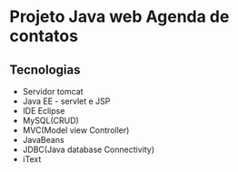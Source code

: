 # Projeto Java web Agenda de contatos

## Tecnologias

* Servidor tomcat
* Java EE - servlet e JSP
* IDE Eclipse
* MySQL(CRUD)
* MVC(Model view Controller)
* JavaBeans
* JDBC(Java database Connectivity)
* iText